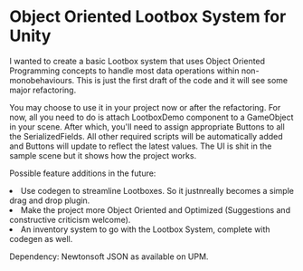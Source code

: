 <h1>Object Oriented Lootbox System for Unity</h1>

I wanted to create a basic Lootbox system that uses Object Oriented Programming concepts to handle most data operations within non-monobehaviours.
This is just the first draft of the code and it will see some major refactoring.

You may choose to use it in your project now or after the refactoring. For now, all you need to do is attach LootboxDemo component to a GameObject in your scene. After which, you'll need to assign appropriate Buttons to all the SerializedFields. All other required scripts will be automatically added and Buttons will update to reflect the latest values.
The UI is shit in the sample scene but it shows how the project works.

Possible feature additions in the future:
<li>Use codegen to streamline Lootboxes. So it justnreally becomes a simple drag and drop plugin.</li>
<li>Make the project more Object Oriented and Optimized (Suggestions and constructive criticism welcome).</li>
<li>An inventory system to go with the Lootbox System, complete with codegen as well.</li>

Dependency: Newtonsoft JSON as available on UPM.
